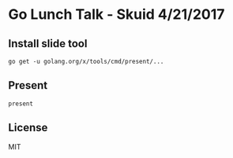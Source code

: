 # Go Lunch Talk - Skuid 4/21/2017

## Install slide tool

```
go get -u golang.org/x/tools/cmd/present/...
```

## Present

```
present
```

## License
MIT
